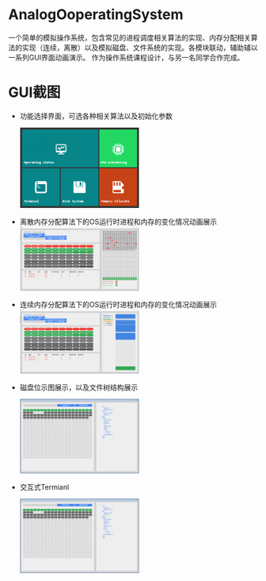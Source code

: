 # AnalogOoperatingSystem
一个简单的模拟操作系统，包含常见的进程调度相关算法的实现、内存分配相关算法的实现（连续，离散）以及模拟磁盘、文件系统的实现。各模块联动，辅助辅以一系列GUI界面动画演示。
    作为操作系统课程设计，与另一名同学合作完成。

# GUI截图
* 功能选择界面，可选各种相关算法以及初始化参数

    <img src="https://github.com/SteveJChao/AnalogOoperatingSystem/blob/master/ScreenShot/menu.png" width="50%" height="50%" />

* 离散内存分配算法下的OS运行时进程和内存的变化情况动画展示
    <img src="https://github.com/SteveJChao/AnalogOoperatingSystem/blob/master/ScreenShot/discrete.png" width="50%" height="50%" />

* 连续内存分配算法下的OS运行时进程和内存的变化情况动画展示
    <img src="https://github.com/SteveJChao/AnalogOoperatingSystem/blob/master/ScreenShot/constant.png" width="50%" height="50%" />

* 磁盘位示图展示，以及文件树结构展示

    <img src="https://github.com/SteveJChao/AnalogOoperatingSystem/blob/master/ScreenShot/disk.png" width="50%" height="50%" />

* 交互式Termianl

    <img src="https://github.com/SteveJChao/AnalogOoperatingSystem/blob/master/ScreenShot/disk.png" width="50%" height="50%" />
